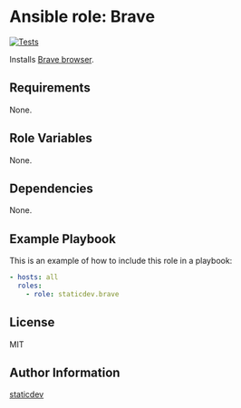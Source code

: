 # Ansible role: Brave

[![Tests](https://github.com/staticdev/ansible-role-brave/workflows/Tests/badge.svg)][tests]

[tests]: https://github.com/staticdev/ansible-role-brave/actions?workflow=Tests

Installs [Brave browser].

## Requirements

None.

## Role Variables

None.

## Dependencies

None.

## Example Playbook

This is an example of how to include this role in a playbook:

```yaml
- hosts: all
  roles:
    - role: staticdev.brave
```

## License

MIT

## Author Information

[staticdev]

[brave browser]: https://brave.com
[staticdev]: https://github.com/staticdev
